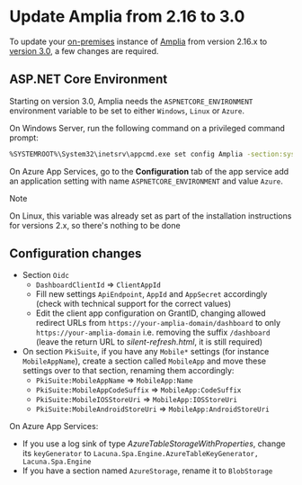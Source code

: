 ﻿# Update Amplia from 2.16 to 3.0

To update your [on-premises](index.md) instance of [Amplia](../index.md) from version 2.16.x to [version 3.0](changelog.md#v3-0-0), a few
changes are required.

## ASP.NET Core Environment

Starting on version 3.0, Amplia needs the `ASPNETCORE_ENVIRONMENT` environment variable to be set to either `Windows`, `Linux` or `Azure`.

On Windows Server, run the following command on a privileged command prompt:

```sh
%SYSTEMROOT%\System32\inetsrv\appcmd.exe set config Amplia -section:system.webServer/aspNetCore /+"environmentVariables.[name='ASPNETCORE_ENVIRONMENT',value='Windows']" /commit:apphost
```

On Azure App Services, go to the **Configuration** tab of the app service add an application setting with name `ASPNETCORE_ENVIRONMENT` and value `Azure`.

> [!NOTE]
> On Linux, this variable was already set as part of the installation instructions for versions 2.x, so there's nothing to be done

## Configuration changes

* Section `Oidc`
  * `DashboardClientId` =&gt; `ClientAppId`
  * Fill new settings `ApiEndpoint`, `AppId` and `AppSecret` accordingly (check with technical support for the correct values)
  * Edit the client app configuration on GrantID, changing allowed redirect URLs from `https://your-amplia-domain/dashboard` to only `https://your-amplia-domain` i.e. removing the suffix `/dashboard` (leave the return URL to *silent-refresh.html*, it is still required)
* On section `PkiSuite`, if you have any `Mobile*` settings (for instance `MobileAppName`), create a section called `MobileApp` and move
  these settings over to that section, renaming them accordingly:
  * `PkiSuite:MobileAppName` =&gt; `MobileApp:Name`
  * `PkiSuite:MobileAppCodeSuffix` =&gt; `MobileApp:CodeSuffix`
  * `PkiSuite:MobileIOSStoreUri` =&gt; `MobileApp:IOSStoreUri`
  * `PkiSuite:MobileAndroidStoreUri` =&gt; `MobileApp:AndroidStoreUri`

On Azure App Services:

* If you use a log sink of type *AzureTableStorageWithProperties*, change its `keyGenerator` to `Lacuna.Spa.Engine.AzureTableKeyGenerator, Lacuna.Spa.Engine`
* If you have a section named `AzureStorage`, rename it to `BlobStorage`

